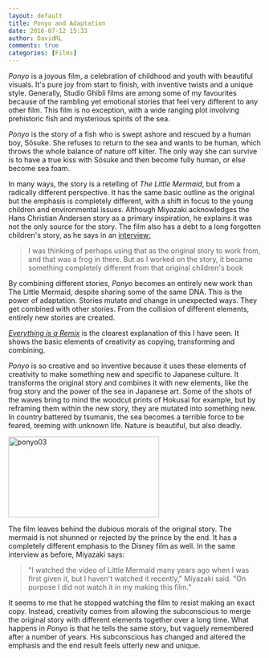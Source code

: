 ```yaml
---  
layout: default  
title: Ponyo and Adaptation  
date: 2016-07-12 15:33  
author: DavidRL  
comments: true  
categories: [Films]  
---  
```

<em>Ponyo</em> is a joyous film, a celebration of childhood and youth with beautiful visuals. It's pure joy from start to finish, with inventive twists and a unique style. Generally, Studio Ghibli films are among some of my favourites because of the rambling yet emotional stories that feel very different to any other film. This film is no exception, with a wide ranging plot involving prehistoric fish and mysterious spirits of the sea.  

<em>Ponyo</em> is the story of a fish who is swept ashore and rescued by a human boy, Sōsuke. She refuses to return to the sea and wants to be human, which throws the whole balance of nature off kilter. The only way she can survive is to have a true kiss with Sōsuke and then become fully human, or else become sea foam.   
<!--more-->  

In many ways, the story is a retelling of <em>The Little Mermaid</em>, but from a radically different perspective. It has the same basic outline as the original but the emphasis is completely different, with a shift in focus to the young children and environmental issues. Although Miyazaki acknowledges the Hans Christian Andersen story as a primary inspiration, he explains it was not the only source for the story. The film also has a debt to a long forgotten children's story, as he says in an <a href="http://www.blastr.com/2009/08/legendary_animator_miyaza.php">interview:</a>  

<blockquote>   
  I was thinking of perhaps using that as the original story to work from, and that was a frog in there. But as I worked on the story, it became something completely different from that original children's book  
</blockquote>  

By combining different stories, <em>Ponyo</em> becomes an entirely new work than The Little Mermaid, despite sharing some of the same DNA.  This is the power of adaptation. Stories mutate and change in unexpected ways. They get combined with other stories. From the collision of different elements, entirely new stories are created.  

<a href="http://everythingisaremix.info/watch-the-series//"><em>Everything is a Remix</em></a> is the clearest explanation of this I have seen. It shows the basic elements of creativity as copying, transforming and combining.  


<em>Ponyo</em> is so creative and so inventive because it uses these elements of creativity to make something new and specific to Japanese culture. It transforms the original story and combines it with new elements, like the frog story and the power of the sea in Japanese art. Some of the shots of the waves bring to mind the woodcut prints of Hokusai for example, but by reframing them within the new story, they are mutated into something new. In country battered by tsumanis, the sea becomes a terrible force to be feared, teeming with unknown life. Nature is beautiful, but also deadly.  

<a href="http://davidralphlewis.co.uk/wp-content/uploads/2016/07/ponyo03.jpg"><img src="http://davidralphlewis.co.uk/wp-content/uploads/2016/07/ponyo03-300x161.jpg" alt="ponyo03" width="300" height="161" class="alignnone size-medium wp-image-560" /></a>  

The film leaves behind the dubious morals of the original story. The mermaid is not shunned or rejected by the prince by the end. It has a completely different emphasis to the Disney film as well. In the same interview as before, Miyazaki says:  

<blockquote>   
  "I watched the video of Little Mermaid many years ago when I was first given it, but I haven't watched it recently," Miyazaki said. "On purpose I did not watch it in my making this film."  
</blockquote>  

It seems to me that he stopped watching the film to resist making an exact copy. Instead, creativity comes from allowing the subconscious to merge the original story with different elements together over a long time. What happens in <em>Ponyo</em> is that he tells the same story, but vaguely remembered after a number of years. His subconscious has changed and altered the emphasis and the end result feels utterly new and unique.  
